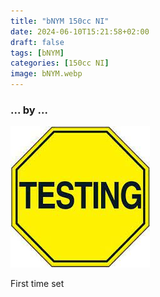 ```yaml
---
title: "bNYM 150cc NI"
date: 2024-06-10T15:21:58+02:00
draft: false
tags: [bNYM]
categories: [150cc NI]
image: bNYM.webp
---
```

### ... by ...
![Nothing there](testing.jpg)

First time set